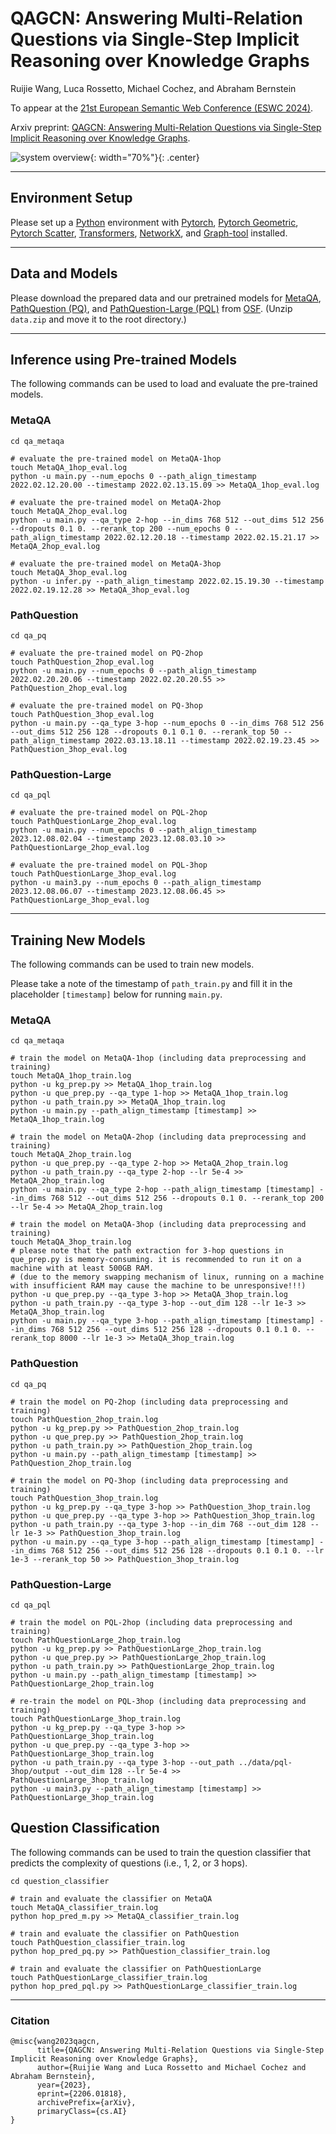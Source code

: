 # QAGCN: Answering Multi-Relation Questions via Single-Step Implicit Reasoning over Knowledge Graphs

Ruijie Wang, Luca Rossetto, Michael Cochez, and Abraham Bernstein

To appear at the [21st European Semantic Web Conference (ESWC 2024)](https://2024.eswc-conferences.org/).

Arxiv preprint: [QAGCN: Answering Multi-Relation Questions via Single-Step Implicit Reasoning over Knowledge Graphs](https://arxiv.org/abs/2206.01818).

![system overview](https://github.com/ruijie-wang-uzh/QAGCN/blob/main/system.png?raw=true){: width="70%"}{: .center}

----

## Environment Setup

Please set up a [Python](https://www.python.org/) environment with
[Pytorch](https://pytorch.org/), 
[Pytorch Geometric](https://pytorch-geometric.readthedocs.io/en/latest/),
[Pytorch Scatter](https://pytorch-scatter.readthedocs.io/en/latest/),
[Transformers](https://huggingface.co/docs/transformers/index),
[NetworkX](https://networkx.org/),
and [Graph-tool](https://graph-tool.skewed.de/) installed.

---

## Data and Models

Please download the prepared data and our pretrained models for [MetaQA](https://github.com/yuyuz/MetaQA), [PathQuestion (PQ)](https://github.com/zmtkeke/IRN), and [PathQuestion-Large (PQL)](https://github.com/zmtkeke/IRN) from [OSF](https://osf.io/9gnsr/?view_only=331484b71b144a168c31e11b0193381f). (Unzip `data.zip` and move it to the root directory.)

---

## Inference using Pre-trained Models

The following commands can be used to load and evaluate the pre-trained models.

### MetaQA
```shell
cd qa_metaqa
```

```shell
# evaluate the pre-trained model on MetaQA-1hop
touch MetaQA_1hop_eval.log
python -u main.py --num_epochs 0 --path_align_timestamp 2022.02.12.20.00 --timestamp 2022.02.13.15.09 >> MetaQA_1hop_eval.log
```

```shell
# evaluate the pre-trained model on MetaQA-2hop
touch MetaQA_2hop_eval.log
python -u main.py --qa_type 2-hop --in_dims 768 512 --out_dims 512 256 --dropouts 0.1 0. --rerank_top 200 --num_epochs 0 --path_align_timestamp 2022.02.12.20.18 --timestamp 2022.02.15.21.17 >> MetaQA_2hop_eval.log
```

```shell
# evaluate the pre-trained model on MetaQA-3hop
touch MetaQA_3hop_eval.log
python -u infer.py --path_align_timestamp 2022.02.15.19.30 --timestamp 2022.02.19.12.28 >> MetaQA_3hop_eval.log
```

### PathQuestion
```shell
cd qa_pq
```

```shell
# evaluate the pre-trained model on PQ-2hop
touch PathQuestion_2hop_eval.log
python -u main.py --num_epochs 0 --path_align_timestamp 2022.02.20.20.06 --timestamp 2022.02.20.20.55 >> PathQuestion_2hop_eval.log
```

```shell
# evaluate the pre-trained model on PQ-3hop
touch PathQuestion_3hop_eval.log
python -u main.py --qa_type 3-hop --num_epochs 0 --in_dims 768 512 256 --out_dims 512 256 128 --dropouts 0.1 0.1 0. --rerank_top 50 --path_align_timestamp 2022.03.13.18.11 --timestamp 2022.02.19.23.45 >> PathQuestion_3hop_eval.log
```


### PathQuestion-Large

```shell
cd qa_pql
```

```shell
# evaluate the pre-trained model on PQL-2hop
touch PathQuestionLarge_2hop_eval.log
python -u main.py --num_epochs 0 --path_align_timestamp 2023.12.08.02.04 --timestamp 2023.12.08.03.10 >> PathQuestionLarge_2hop_eval.log
```

```shell
# evaluate the pre-trained model on PQL-3hop
touch PathQuestionLarge_3hop_eval.log
python -u main3.py --num_epochs 0 --path_align_timestamp 2023.12.08.06.07 --timestamp 2023.12.08.06.45 >> PathQuestionLarge_3hop_eval.log
```

---

## Training New Models

The following commands can be used to train new models.

Please take a note of the timestamp of `path_train.py` and fill it in the placeholder `[timestamp]` below for running `main.py`.

### MetaQA
```shell
cd qa_metaqa
```

```shell
# train the model on MetaQA-1hop (including data preprocessing and training)
touch MetaQA_1hop_train.log
python -u kg_prep.py >> MetaQA_1hop_train.log
python -u que_prep.py --qa_type 1-hop >> MetaQA_1hop_train.log
python -u path_train.py >> MetaQA_1hop_train.log
python -u main.py --path_align_timestamp [timestamp] >> MetaQA_1hop_train.log
```

```shell
# train the model on MetaQA-2hop (including data preprocessing and training)
touch MetaQA_2hop_train.log
python -u que_prep.py --qa_type 2-hop >> MetaQA_2hop_train.log
python -u path_train.py --qa_type 2-hop --lr 5e-4 >> MetaQA_2hop_train.log
python -u main.py --qa_type 2-hop --path_align_timestamp [timestamp] --in_dims 768 512 --out_dims 512 256 --dropouts 0.1 0. --rerank_top 200 --lr 5e-4 >> MetaQA_2hop_train.log
```

```shell
# train the model on MetaQA-3hop (including data preprocessing and training)
touch MetaQA_3hop_train.log
# please note that the path extraction for 3-hop questions in que_prep.py is memory-consuming. it is recommended to run it on a machine with at least 500GB RAM. 
# (due to the memory swapping mechanism of linux, running on a machine with insufficient RAM may cause the machine to be unresponsive!!!)
python -u que_prep.py --qa_type 3-hop >> MetaQA_3hop_train.log
python -u path_train.py --qa_type 3-hop --out_dim 128 --lr 1e-3 >> MetaQA_3hop_train.log
python -u main.py --qa_type 3-hop --path_align_timestamp [timestamp] --in_dims 768 512 256 --out_dims 512 256 128 --dropouts 0.1 0.1 0. --rerank_top 8000 --lr 1e-3 >> MetaQA_3hop_train.log
```


### PathQuestion
```shell
cd qa_pq
```

```shell
# train the model on PQ-2hop (including data preprocessing and training)
touch PathQuestion_2hop_train.log
python -u kg_prep.py >> PathQuestion_2hop_train.log
python -u que_prep.py >> PathQuestion_2hop_train.log
python -u path_train.py >> PathQuestion_2hop_train.log
python -u main.py --path_align_timestamp [timestamp] >> PathQuestion_2hop_train.log
```

```shell
# train the model on PQ-3hop (including data preprocessing and training)
touch PathQuestion_3hop_train.log
python -u kg_prep.py --qa_type 3-hop >> PathQuestion_3hop_train.log
python -u que_prep.py --qa_type 3-hop >> PathQuestion_3hop_train.log
python -u path_train.py --qa_type 3-hop --in_dim 768 --out_dim 128 --lr 1e-3 >> PathQuestion_3hop_train.log
python -u main.py --qa_type 3-hop --path_align_timestamp [timestamp] --in_dims 768 512 256 --out_dims 512 256 128 --dropouts 0.1 0.1 0. --lr 1e-3 --rerank_top 50 >> PathQuestion_3hop_train.log
```

### PathQuestion-Large

```shell
cd qa_pql
```

```shell
# train the model on PQL-2hop (including data preprocessing and training)
touch PathQuestionLarge_2hop_train.log
python -u kg_prep.py >> PathQuestionLarge_2hop_train.log
python -u que_prep.py >> PathQuestionLarge_2hop_train.log
python -u path_train.py >> PathQuestionLarge_2hop_train.log
python -u main.py --path_align_timestamp [timestamp] >> PathQuestionLarge_2hop_train.log
```

```shell
# re-train the model on PQL-3hop (including data preprocessing and training)
touch PathQuestionLarge_3hop_train.log
python -u kg_prep.py --qa_type 3-hop >> PathQuestionLarge_3hop_train.log
python -u que_prep.py --qa_type 3-hop >> PathQuestionLarge_3hop_train.log
python -u path_train.py --qa_type 3-hop --out_path ../data/pql-3hop/output --out_dim 128 --lr 5e-4 >> PathQuestionLarge_3hop_train.log
python -u main3.py --path_align_timestamp [timestamp] >> PathQuestionLarge_3hop_train.log
```

## Question Classification

The following commands can be used to train the question classifier that predicts the complexity of questions (i.e., 1, 2, or 3 hops).

```shell
cd question_classifier
```


```shell
# train and evaluate the classifier on MetaQA
touch MetaQA_classifier_train.log
python hop_pred_m.py >> MetaQA_classifier_train.log

# train and evaluate the classifier on PathQuestion
touch PathQuestion_classifier_train.log
python hop_pred_pq.py >> PathQuestion_classifier_train.log

# train and evaluate the classifier on PathQuestionLarge
touch PathQuestionLarge_classifier_train.log
python hop_pred_pql.py >> PathQuestionLarge_classifier_train.log
```

---

### Citation
```
@misc{wang2023qagcn,
      title={QAGCN: Answering Multi-Relation Questions via Single-Step Implicit Reasoning over Knowledge Graphs}, 
      author={Ruijie Wang and Luca Rossetto and Michael Cochez and Abraham Bernstein},
      year={2023},
      eprint={2206.01818},
      archivePrefix={arXiv},
      primaryClass={cs.AI}
}
```



